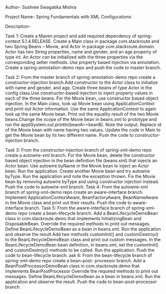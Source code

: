 Author- Sushree Swagatika Mishra

Project Name- Spring Fundamentals with XML Configurations

Description-

Task 1:
		Create a Maven project and add required dependency of spring-context 5.1.4.RELEASE. Create a Main class in package com.stackroute and two Spring Beans – Movie, and Actor in package com.stackroute.domain. Actor has two String properties, name and gender, and an age property of type int. An Actor can be initialized with the three properties via the corresponding setter methods. Use property based injection via annotation. Create a spring-annotation-demo repo and push the code to master branch.

Task 2:
		From the master branch of spring-annotation-demo repo create a constructor-injection branch.Add constructor to the Actor class to initialize with name and gender, and age. Create three beans of type Actor in the config class.Use constructor-based injection to inject property values in each of the three beans. For the Movie bean, use constructor based object injection. In the Main class, look up Movie bean using ApplicationContext and print out Actor information. Use the same ApplicationContext to again look up the same Movie bean. Print out the equality result of the two Movie beans.Change the scope of the Movie bean in beans.xml to prototype and run the appliSystem.out.println(beanA==beanB). Note the output. Replace id of the Movie bean with name having two values. Update the code in Main to get the Movie bean by its two different name. Push the code to constructor-injection branch.


Task 3:
From the constructor-injection branch of spring-xml-demo repo create a
autowire-xml branch.
For the Movie bean, delete the constructor based object injection in the bean definition file
(beans.xml) that injects an Actor bean.
Use autowire byName in the Movie bean to inject an Actor bean.
Run the application.
Create another Movie bean and try autowire byType.
Run the application and note the exception thrown.
Fix the Movie bean by removing autowire byType and using constructor injection instead.
Push the code to autowire-xml branch.
Task 4:
From the autowire-xml branch of spring-xml-demo repo create an aware-interface
branch.
Implement ApplicationContextAware, BeanFactoryAware, BeanNameAware in the
Movie class and print out their results.
Push the code to aware-interface branch.
Task 5:
From the aware-interface branch of spring-xml-demo repo create a bean-lifecycle
branch.
Add a BeanLifecycleDemoBean class in com.stackroute.demo that implements
InitializingBean and DisposableBean.
Override the required methods to print out messages.
Define BeanLifecycleDemoBean as a bean in beans.xml.
Run the application and observe the result.Add two methods customInit() and customDestroy() to the BeanLifecycleDemoBean
class and print out custom messages.
In the BeanLifecycleDemoBean bean definition, in beans.xml, set the customInit()
and customDestroy() methods to be called.
Run the application.
Push the code to bean-lifecycle branch.
ask 6:
From the bean-lifecycle branch of spring-xml-demo repo create a bean-post-
processor branch.
Add a BeanPostProcessorDemoBean class in com.stackroute.demo that implements
BeanPostProcessor
Override the required methods to print out messages.
Define BeanLifecycleDemoBean as a bean in beans.xml.
Run the application and observe the result.
Push the code to bean-post-processor branch.

